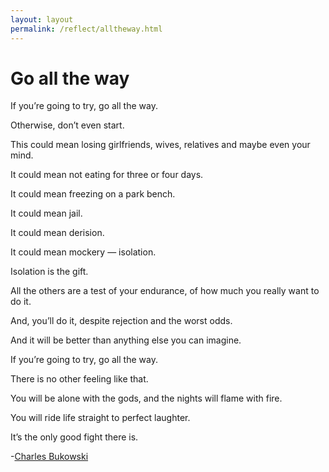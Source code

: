 ```yaml
---
layout: layout
permalink: /reflect/alltheway.html
---
```


# Go all the way 

If you’re going to try, go all the way.  

Otherwise, don’t even start.  

This could mean losing girlfriends, wives, relatives and maybe even your mind.  

It could mean not eating for three or four days.  

It could mean freezing on a park bench.  

It could mean jail.  

It could mean derision.  

It could mean mockery — isolation.  

Isolation is the gift.  

All the others are a test of your endurance, of how much you really want to do it.  

And, you’ll do it, despite rejection and the worst odds.  

And it will be better than anything else you can imagine.  

If you’re going to try, go all the way.  

There is no other feeling like that.  

You will be alone with the gods, and the nights will flame with fire.  

You will ride life straight to perfect laughter.  

It’s the only good fight there is.  

-[Charles Bukowski](https://www.poetryfoundation.org/poets/charles-bukowski)

